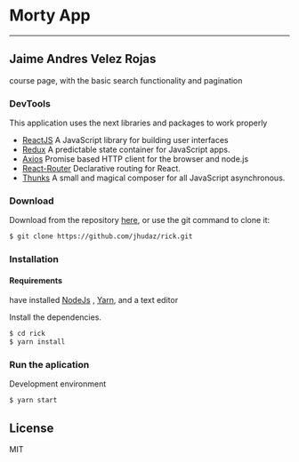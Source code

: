 # Morty App
---
## Jaime Andres Velez Rojas
course page, with the basic search functionality and pagination


### DevTools

 This application uses the next libraries and packages to work properly
* [ReactJS](https://reactjs.org/) A JavaScript library for building user interfaces 
* [Redux](https://redux.js.org/) A predictable state container for JavaScript apps.
* [Axios](https://www.npmjs.com/package/axios) Promise based HTTP client for the browser and node.js
* [React-Router](https://www.npmjs.com/package/react-router) Declarative routing for React.
* [Thunks](https://www.npmjs.com/package/thunks) A small and magical composer for all JavaScript asynchronous.


###  Download
Download from the repository [here](https://github.com/jhudaz/rick), or use the git command to clone it:
```sh
$ git clone https://github.com/jhudaz/rick.git
```
### Installation
#### Requirements
 have installed [NodeJs](https://nodejs.org/en/) , [Yarn](https://yarnpkg.com/lang/en/docs/install/#debian-stable), and a text editor
 
 

Install the dependencies.

```sh
$ cd rick
$ yarn install
```

### Run the aplication

Development environment
```sh
$ yarn start
```

License
----

MIT